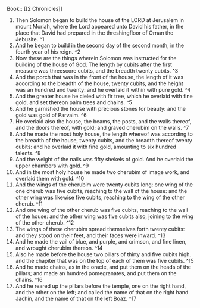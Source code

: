  Book:: [[2 Chronicles]]
 1. Then Solomon began to build the house of the LORD at Jerusalem in mount Moriah, where the Lord appeared unto David his father, in the place that David had prepared in the threshingfloor of Ornan the Jebusite. ^1
 2. And he began to build in the second day of the second month, in the fourth year of his reign. ^2
 3. Now these are the things wherein Solomon was instructed for the building of the house of God. The length by cubits after the first measure was threescore cubits, and the breadth twenty cubits. ^3
 4. And the porch that was in the front of the house, the length of it was according to the breadth of the house, twenty cubits, and the height was an hundred and twenty: and he overlaid it within with pure gold. ^4
 5. And the greater house he cieled with fir tree, which he overlaid with fine gold, and set thereon palm trees and chains. ^5
 6. And he garnished the house with precious stones for beauty: and the gold was gold of Parvaim. ^6
 7. He overlaid also the house, the beams, the posts, and the walls thereof, and the doors thereof, with gold; and graved cherubim on the walls. ^7
 8. And he made the most holy house, the length whereof was according to the breadth of the house, twenty cubits, and the breadth thereof twenty cubits: and he overlaid it with fine gold, amounting to six hundred talents. ^8
 9. And the weight of the nails was fifty shekels of gold. And he overlaid the upper chambers with gold. ^9
 10. And in the most holy house he made two cherubim of image work, and overlaid them with gold. ^10
 11. And the wings of the cherubim were twenty cubits long: one wing of the one cherub was five cubits, reaching to the wall of the house: and the other wing was likewise five cubits, reaching to the wing of the other cherub. ^11
 12. And one wing of the other cherub was five cubits, reaching to the wall of the house: and the other wing was five cubits also, joining to the wing of the other cherub. ^12
 13. The wings of these cherubim spread themselves forth twenty cubits: and they stood on their feet, and their faces were inward. ^13
 14. And he made the vail of blue, and purple, and crimson, and fine linen, and wrought cherubim thereon. ^14
 15. Also he made before the house two pillars of thirty and five cubits high, and the chapiter that was on the top of each of them was five cubits. ^15
 16. And he made chains, as in the oracle, and put them on the heads of the pillars; and made an hundred pomegranates, and put them on the chains. ^16
 17. And he reared up the pillars before the temple, one on the right hand, and the other on the left; and called the name of that on the right hand Jachin, and the name of that on the left Boaz. ^17

